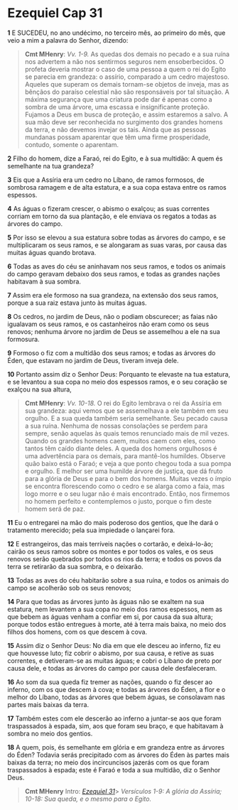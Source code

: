 # Ezequiel Cap 31

**1** 	E SUCEDEU, no ano undécimo, no terceiro mês, ao primeiro do mês, que veio a mim a palavra do Senhor, dizendo:

> **Cmt MHenry**: *Vv. 1-9.* As quedas dos demais no pecado e a sua ruína nos advertem a não nos sentirmos seguros nem ensoberbecidos. O profeta deveria mostrar o caso de uma pessoa a quem o rei do Egito se parecia em grandeza: o assírio, comparado a um cedro majestoso. Aqueles que superam os demais tornam-se objetos de inveja, mas as bênçãos do paraíso celestial não são responsáveis por tal situação. A máxima segurança que uma criatura pode dar é apenas como a sombra de uma árvore, uma escassa e insignificante proteção. Fujamos a Deus em busca de proteção, e assim estaremos a salvo. A sua mão deve ser reconhecida no surgimento dos grandes homens da terra, e não devemos invejar os tais. Ainda que as pessoas mundanas possam aparentar que têm uma firme prosperidade, contudo, somente o aparentam.

**2** 	Filho do homem, dize a Faraó, rei do Egito, e à sua multidão: A quem és semelhante na tua grandeza?

**3** 	Eis que a Assíria era um cedro no Líbano, de ramos formosos, de sombrosa ramagem e de alta estatura, e a sua copa estava entre os ramos espessos.

**4** 	As águas o fizeram crescer, o abismo o exalçou; as suas correntes corriam em torno da sua plantação, e ele enviava os regatos a todas as árvores do campo.

**5** 	Por isso se elevou a sua estatura sobre todas as árvores do campo, e se multiplicaram os seus ramos, e se alongaram as suas varas, por causa das muitas águas quando brotava.

**6** 	Todas as aves do céu se aninhavam nos seus ramos, e todos os animais do campo geravam debaixo dos seus ramos, e todas as grandes nações habitavam à sua sombra.

**7** 	Assim era ele formoso na sua grandeza, na extensão dos seus ramos, porque a sua raiz estava junto às muitas águas.

**8** 	Os cedros, no jardim de Deus, não o podiam obscurecer; as faias não igualavam os seus ramos, e os castanheiros não eram como os seus renovos; nenhuma árvore no jardim de Deus se assemelhou a ele na sua formosura.

**9** 	Formoso o fiz com a multidão dos seus ramos; e todas as árvores do Éden, que estavam no jardim de Deus, tiveram inveja dele.

**10** 	Portanto assim diz o Senhor Deus: Porquanto te elevaste na tua estatura, e se levantou a sua copa no meio dos espessos ramos, e o seu coração se exalçou na sua altura,

> **Cmt MHenry**: *Vv. 10-18.* O rei do Egito lembrava o rei da Assíria em sua grandeza: aqui vemos que se assemelhava a ele também em seu orgulho. E a sua queda também seria semelhante. Seu pecado causa a sua ruína. Nenhuma de nossas consolações se perdem para sempre, senão aquelas às quais temos renunciado mais de mil vezes. Quando os grandes homens caem, muitos caem com eles, como tantos têm caído diante deles. A queda dos homens orgulhosos é uma advertência para os demais, para mantê-los humildes. Observe quão baixo está o Faraó; e veja a que ponto chegou toda a sua pompa e orgulho. E melhor ser uma humilde árvore de justiça, que dá fruto para a glória de Deus e para o bem dos homens. Muitas vezes o ímpio se encontra florescendo como o cedro e se alarga como a faia, mas logo morre e o seu lugar não é mais encontrado. Então, nos firmemos no homem perfeito e contemplemos o justo, porque o fim deste homem será de paz.

**11** 	Eu o entregarei na mão do mais poderoso dos gentios, que lhe dará o tratamento merecido; pela sua impiedade o lançarei fora.

**12** 	E estrangeiros, das mais terríveis nações o cortarão, e deixá-lo-ão; cairão os seus ramos sobre os montes e por todos os vales, e os seus renovos serão quebrados por todos os rios da terra; e todos os povos da terra se retirarão da sua sombra, e o deixarão.

**13** 	Todas as aves do céu habitarão sobre a sua ruína, e todos os animais do campo se acolherão sob os seus renovos;

**14** 	Para que todas as árvores junto às águas não se exaltem na sua estatura, nem levantem a sua copa no meio dos ramos espessos, nem as que bebem as águas venham a confiar em si, por causa da sua altura; porque todos estão entregues à morte, até à terra mais baixa, no meio dos filhos dos homens, com os que descem à cova.

**15** 	Assim diz o Senhor Deus: No dia em que ele desceu ao inferno, fiz eu que houvesse luto; fiz cobrir o abismo, por sua causa, e retive as suas correntes, e detiveram-se as muitas águas; e cobri o Líbano de preto por causa dele, e todas as árvores do campo por causa dele desfaleceram.

**16** 	Ao som da sua queda fiz tremer as nações, quando o fiz descer ao inferno, com os que descem à cova; e todas as árvores do Éden, a flor e o melhor do Líbano, todas as árvores que bebem águas, se consolavam nas partes mais baixas da terra.

**17** 	Também estes com ele descerão ao inferno a juntar-se aos que foram traspassados à espada, sim, aos que foram seu braço, e que habitavam à sombra no meio dos gentios.

**18** 	A quem, pois, és semelhante em glória e em grandeza entre as árvores do Éden? Todavia serás precipitado com as árvores do Éden às partes mais baixas da terra; no meio dos incircuncisos jazerás com os que foram traspassados à espada; este é Faraó e toda a sua multidão, diz o Senhor Deus.


> **Cmt MHenry** Intro: *[Ezequiel 31](../26A-Ez/31.md#0)*> *Versículos 1-9: A glória da Assíria; 10-18: Sua queda, e o mesmo para o Egito.*